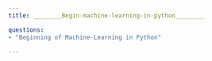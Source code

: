 ```yaml
---
title: ________Begin-machine-learning-in-python________

questions:
- "Beginning of Machine-Learning in Python"

---
```

